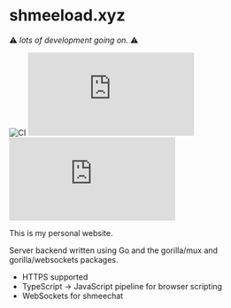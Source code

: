 # shmeeload.xyz

⚠️ _*lots of development going on.*_ ⚠️

![CI](https://github.com/aljo242/shmeeload.xyz/actions/workflows/go.yml/badge.svg) ![go report](https://goreportcard.com/badge/github.com/aljo242/shmeeload.xyz)[![GoDoc](https://godoc.org/github.com/aljo242/shmeeload.xyz?status.svg)](https://godoc.org/github.com/aljo242/shmeeload.xyz)

This is my personal website.

Server backend written using Go and the gorilla/mux and gorilla/websockets packages.

* HTTPS supported
* TypeScript -> JavaScript pipeline for browser scripting
* WebSockets for shmeechat

